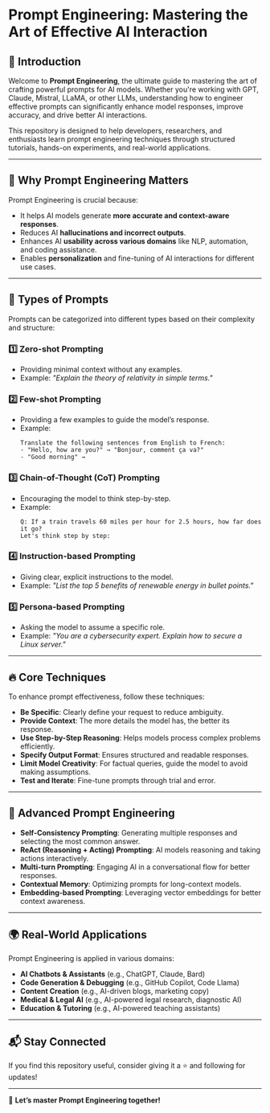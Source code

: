 # Prompt Engineering: Mastering the Art of Effective AI Interaction

## 🚀 Introduction
Welcome to **Prompt Engineering**, the ultimate guide to mastering the art of crafting powerful prompts for AI models. Whether you're working with GPT, Claude, Mistral, LLaMA, or other LLMs, understanding how to engineer effective prompts can significantly enhance model responses, improve accuracy, and drive better AI interactions. 

This repository is designed to help developers, researchers, and enthusiasts learn prompt engineering techniques through structured tutorials, hands-on experiments, and real-world applications.

---

## 🎯 Why Prompt Engineering Matters
Prompt Engineering is crucial because:
- It helps AI models generate **more accurate and context-aware responses**.
- Reduces AI **hallucinations and incorrect outputs**.
- Enhances AI **usability across various domains** like NLP, automation, and coding assistance.
- Enables **personalization** and fine-tuning of AI interactions for different use cases.

---

## 📝 Types of Prompts
Prompts can be categorized into different types based on their complexity and structure:

### 1️⃣ **Zero-shot Prompting**
   - Providing minimal context without any examples.
   - Example: *"Explain the theory of relativity in simple terms."*

### 2️⃣ **Few-shot Prompting**
   - Providing a few examples to guide the model’s response.
   - Example:
     ```plaintext
     Translate the following sentences from English to French:
     - "Hello, how are you?" → "Bonjour, comment ça va?"
     - "Good morning" →
     ```

### 3️⃣ **Chain-of-Thought (CoT) Prompting**
   - Encouraging the model to think step-by-step.
   - Example:
     ```plaintext
     Q: If a train travels 60 miles per hour for 2.5 hours, how far does it go?
     Let's think step by step:
     ```

### 4️⃣ **Instruction-based Prompting**
   - Giving clear, explicit instructions to the model.
   - Example: *"List the top 5 benefits of renewable energy in bullet points."*

### 5️⃣ **Persona-based Prompting**
   - Asking the model to assume a specific role.
   - Example: *"You are a cybersecurity expert. Explain how to secure a Linux server."*

---

## 🔥 Core Techniques
To enhance prompt effectiveness, follow these techniques:

- **Be Specific**: Clearly define your request to reduce ambiguity.
- **Provide Context**: The more details the model has, the better its response.
- **Use Step-by-Step Reasoning**: Helps models process complex problems efficiently.
- **Specify Output Format**: Ensures structured and readable responses.
- **Limit Model Creativity**: For factual queries, guide the model to avoid making assumptions.
- **Test and Iterate**: Fine-tune prompts through trial and error.

---

## 🚀 Advanced Prompt Engineering
- **Self-Consistency Prompting**: Generating multiple responses and selecting the most common answer.
- **ReAct (Reasoning + Acting) Prompting**: AI models reasoning and taking actions interactively.
- **Multi-turn Prompting**: Engaging AI in a conversational flow for better responses.
- **Contextual Memory**: Optimizing prompts for long-context models.
- **Embedding-based Prompting**: Leveraging vector embeddings for better context awareness.

---

## 🌍 Real-World Applications
Prompt Engineering is applied in various domains:

- **AI Chatbots & Assistants** (e.g., ChatGPT, Claude, Bard)
- **Code Generation & Debugging** (e.g., GitHub Copilot, Code Llama)
- **Content Creation** (e.g., AI-driven blogs, marketing copy)
- **Medical & Legal AI** (e.g., AI-powered legal research, diagnostic AI)
- **Education & Tutoring** (e.g., AI-powered teaching assistants)

---

## 📬 Stay Connected
If you find this repository useful, consider giving it a ⭐ and following for updates!

---

🚀 **Let’s master Prompt Engineering together!**

